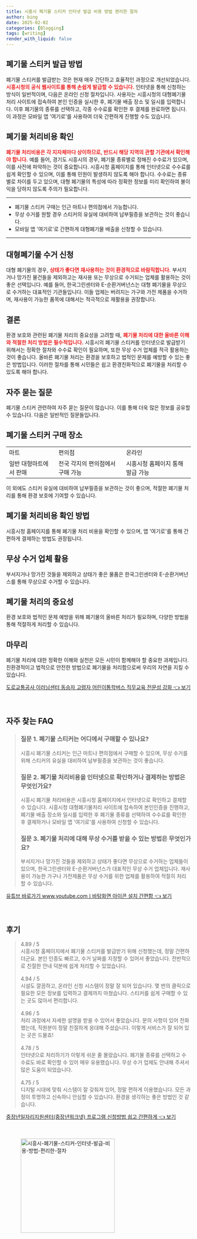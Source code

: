 ```yaml
---
title: 시흥시 폐기물 스티커 인터넷 발급 비용 방법 편리한 절차
author: bing
date: 2025-02-02
categories: [Blogging]
tags: [writing]
render_with_liquid: false
---
```



<h2 id='폐기물 스티커 발급 방법'>폐기물 스티커 발급 방법</h2>

<p>폐기물 스티커를 발급받는 것은 현재 매우 간단하고 효율적인 과정으로 개선되었습니다. <b><span style="color: #ee2323;">시흥시청의 공식 웹사이트를 통해 손쉽게 발급할 수 있습니다.</span></b> 인터넷을 통해 신청하는 방식이 일반적이며, 다음은 온라인 신청 절차입니다. 사용자는 시흥시청의 대형폐기물 처리 사이트에 접속하여 본인 인증을 실시한 후, 폐기물 배출 장소 및 일시를 입력합니다. 이후 폐기물의 종류를 선택하고, 각종 수수료를 확인한 후 결제를 완료하면 됩니다. 이 과정은 모바일 앱 '여기로'를 사용하여 더욱 간편하게 진행할 수도 있습니다. </p>

<h2 id='폐기물 처리비용 확인'>폐기물 처리비용 확인</h2>

<p><b><span style="color: #ee2323;">폐기물 처리비용은 각 지자체마다 상이하므로, 반드시 해당 지역의 관할 기관에서 확인해야 합니다.</span></b> 예를 들어, 경기도 시흥시의 경우, 폐기물 종류별로 정해진 수수료가 있으며, 이를 사전에 파악하는 것이 중요합니다. 시흥시청 홈페이지를 통해 인터넷으로 수수료를 쉽게 확인할 수 있으며, 이를 통해 민원이 발생하지 않도록 해야 합니다. 수수료는 종류별로 차이를 두고 있으며, 대형 폐기물의 특성에 따라 정확한 정보를 미리 확인하여 불이익을 당하지 않도록 주의가 필요합니다.</p>

<hr />

<ul>
    <li>폐기물 스티커 구매는 인근 마트나 편의점에서 가능합니다.</li>
    <li>무상 수거를 원할 경우 스티커의 유실에 대비하여 납부필증을 보관하는 것이 좋습니다.</li>
    <li>모바일 앱 '여기로'로 간편하게 대형폐기물 배출을 신청할 수 있습니다.</li>
</ul>

<hr />

<h2 id='대형폐기물 수거 신청'>대형폐기물 수거 신청</h2>

<p>대형 폐기물의 경우, <b><span style="color: #ee2323;">상태가 좋다면 재사용하는 것이 환경적으로 바람직합니다.</span></b> 부서지거나 망가진 물건들을 제외하고는 재사용 또는 무상으로 수거되는 업체를 활용하는 것이 좋은 선택입니다. 예를 들어, 한국그린센터와 E-순환거버넌스는 대형 폐기물을 무상으로 수거하는 대표적인 기관들입니다. 이들 업체는 버려지는 가구와 가전 제품을 수거하며, 재사용이 가능한 품목에 대해서는 적극적으로 재활용을 권장합니다.</p>

<h2 id='결론'>결론</h2>

<p>환경 보호와 관련된 폐기물 처리의 중요성을 고려할 때, <b><span style="color: #ee2323;">폐기물 처리에 대한 올바른 이해와 적절한 처리 방법은 필수적입니다.</span></b> 시흥시의 폐기물 스티커를 인터넷으로 발급받기 위해서는 정확한 절차와 수수료 확인이 필요하며, 또한 무상 수거 업체를 적극 활용하는 것이 좋습니다. 올바른 폐기물 처리는 환경을 보호하고 법적인 문제를 예방할 수 있는 좋은 방법입니다. 이러한 절차를 통해 시민들은 쉽고 환경친화적으로 폐기물을 처리할 수 있도록 해야 합니다.</p>

<h2 id='자주 묻는 질문'>자주 묻는 질문</h2>

<p>폐기물 스티커 관련하여 자주 묻는 질문이 많습니다. 이를 통해 더욱 많은 정보를 공유할 수 있습니다. 다음은 일반적인 질문들입니다.</p>

<h2 id='폐기물 스티커 구매 장소'>폐기물 스티커 구매 장소</h2>

<table>
    <tr>
        <td>마트</td>
        <td>편의점</td>
        <td>온라인</td>
    </tr>
    <tr>
        <td>일반 대형마트에서 판매</td>
        <td>전국 각지의 편의점에서 구매 가능</td>
        <td>시흥시청 홈페이지 통해 발급 가능</td>
    </tr>
</table>

<p>이 외에도 스티커 유실에 대비하여 납부필증을 보관하는 것이 좋으며, 적절한 폐기물 처리를 통해 환경 보호에 기여할 수 있습니다.</p>

<h2 id='폐기물 처리비용 확인 방법'>폐기물 처리비용 확인 방법</h2>

<p>시흥시청 홈페이지를 통해 폐기물 처리 비용을 확인할 수 있으며, 앱 '여기로'를 통해 간편하게 결제하는 방법도 권장됩니다.</p>

<h2 id='무상 수거 업체 활용'>무상 수거 업체 활용</h2>

<p>부서지거나 망가진 것들을 제외하고 상태가 좋은 물품은 한국그린센터와 E-순환거버넌스를 통해 무상으로 수거할 수 있습니다.</p>

<h2 id='폐기물 처리의 중요성'>폐기물 처리의 중요성</h2>

<p>환경 보호와 법적인 문제 예방을 위해 폐기물의 올바른 처리가 필요하며, 다양한 방법을 통해 적절하게 처리할 수 있습니다.</p>

<h2 id='마무리'>마무리</h2>

<p>폐기물 처리에 대한 정확한 이해와 실천은 모든 시민이 함께해야 할 중요한 과제입니다. 친환경적이고 법적으로 안전한 방법으로 폐기물을 처리함으로써 우리의 자연을 지킬 수 있습니다.</p>


<p><a class="click-button" title="도로교통공사 이러닝센터 동승자 고령자 어린이통학버스 직무교육 전문성 강화" href="https://yellowplanner.github.io/posts/%EB%8F%84%EB%A1%9C%EA%B5%90%ED%86%B5%EA%B3%B5%EC%82%AC-%EC%9D%B4%EB%9F%AC%EB%8B%9D%EC%84%BC%ED%84%B0-%EB%8F%99%EC%8A%B9%EC%9E%90-%EA%B3%A0%EB%A0%B9%EC%9E%90-%EC%96%B4%EB%A6%B0%EC%9D%B4%ED%86%B5%ED%95%99%EB%B2%84%EC%8A%A4-%EC%A7%81%EB%AC%B4%EA%B5%90%EC%9C%A1-%EC%A0%84%EB%AC%B8%EC%84%B1-%EA%B0%95%ED%99%94/" rel="dofollow">도로교통공사 이러닝센터 동승자 고령자 어린이통학버스 직무교육 전문성 강화 👈 보기</a></p><br>
<h2 id='자주_찾는_FAQ'>자주 찾는 FAQ</h2>
<div itemscope="" itemtype="https://schema.org/FAQPage"> 
<blockquote> 
<div itemscope="" itemprop="mainEntity" itemtype="https://schema.org/Question"> 
<h3 itemprop="name">질문 1. 폐기물 스티커는 어디에서 구매할 수 있나요?</h3> 
<div itemscope="" itemprop="acceptedAnswer" itemtype="https://schema.org/Answer"> 
<span itemprop="text"> 
<p>시흥시 폐기물 스티커는 인근 마트나 편의점에서 구매할 수 있으며, 무상 수거를 위해 스티커의 유실을 대비하여 납부필증을 보관하는 것이 좋습니다.</p> 
</span> 
</div> 
</div> 

<div itemscope="" itemprop="mainEntity" itemtype="https://schema.org/Question"> 
<h3 itemprop="name">질문 2. 폐기물 처리비용을 인터넷으로 확인하거나 결제하는 방법은 무엇인가요?</h3> 
<div itemscope="" itemprop="acceptedAnswer" itemtype="https://schema.org/Answer"> 
<span itemprop="text"> 
<p>시흥시 폐기물 처리비용은 시흥시청 홈페이지에서 인터넷으로 확인하고 결제할 수 있습니다. 시흥시청 대형폐기물처리 사이트에 접속하여 본인인증을 진행하고, 폐기물 배출 장소와 일시를 입력한 후 폐기물 종류를 선택하여 수수료를 확인한 후 결제하거나 모바일 앱 '여기로'를 사용하여 신청할 수 있습니다.</p> 
</span> 
</div> 
</div> 

<div itemscope="" itemprop="mainEntity" itemtype="https://schema.org/Question"> 
<h3 itemprop="name">질문 3. 폐기물 처리에 대해 무상 수거를 받을 수 있는 방법은 무엇인가요?</h3> 
<div itemscope="" itemprop="acceptedAnswer" itemtype="https://schema.org/Answer"> 
<span itemprop="text"> 
<p>부서지거나 망가진 것들을 제외하고 상태가 좋다면 무상으로 수거하는 업체들이 있으며, 한국그린센터와 E-순환거버넌스가 대표적인 무상 수거 업체입니다. 재사용이 가능한 가구나 가전제품은 무상 수거를 위한 업체를 활용하여 적절히 처리할 수 있습니다.</p> 
</span> 
</div> 
</div> 
</blockquote> 
</div>
<p><a class="click-button" title="유튜브 바로가기 www.youtube.comㅣ바탕화면 아이콘 설치 간편함" href="https://yellowplanner.github.io/posts/%EC%9C%A0%ED%8A%9C%EB%B8%8C-%EB%B0%94%EB%A1%9C%EA%B0%80%EA%B8%B0-www.youtube.com%E3%85%A3%EB%B0%94%ED%83%95%ED%99%94%EB%A9%B4-%EC%95%84%EC%9D%B4%EC%BD%98-%EC%84%A4%EC%B9%98-%EA%B0%84%ED%8E%B8%ED%95%A8/" rel="dofollow">유튜브 바로가기 www.youtube.comㅣ바탕화면 아이콘 설치 간편함 👈 보기</a></p><br>
<h2 id='후기'>후기</h2>
<div itemscope itemtype="https://schema.org/Product">
  <blockquote>
  <div itemprop="review" itemscope itemtype="https://schema.org/Review">
      <div itemprop="reviewRating" itemscope itemtype="https://schema.org/Rating"> <span itemprop="ratingValue">4.89</span> / <span itemprop="bestRating">5</span> </div>
      <span itemprop="reviewBody">시흥시청 홈페이지에서 폐기물 스티커를 발급받기 위해 신청했는데, 정말 간편하더군요. 본인 인증도 빠르고, 수거 날짜를 지정할 수 있어서 좋았습니다. 전반적으로 친절한 안내 덕분에 쉽게 처리할 수 있었습니다.</span>
  </div>
  <br>
  <div itemprop="review" itemscope itemtype="https://schema.org/Review">
      <div itemprop="reviewRating" itemscope itemtype="https://schema.org/Rating"> <span itemprop="ratingValue">4.94</span> / <span itemprop="bestRating">5</span> </div>
      <span itemprop="reviewBody">시설도 깔끔하고, 온라인 신청 시스템이 정말 잘 되어 있습니다. 몇 번의 클릭으로 필요한 모든 정보를 입력하고 결제까지 마쳤습니다. 스티커를 쉽게 구매할 수 있는 곳도 많아서 편리합니다.</span>
  </div>
  <br>
  <div itemprop="review" itemscope itemtype="https://schema.org/Review">
      <div itemprop="reviewRating" itemscope itemtype="https://schema.org/Rating"> <span itemprop="ratingValue">4.96</span> / <span itemprop="bestRating">5</span> </div>
      <span itemprop="reviewBody">처리 과정에서 자세한 설명을 받을 수 있어서 좋았습니다. 문의 사항이 있어 전화했는데, 직원분이 정말 친절하게 응대해 주셨습니다. 이렇게 서비스가 잘 되어 있는 곳은 드물죠!</span>
  </div>
  <br>
  <div itemprop="review" itemscope itemtype="https://schema.org/Review">
      <div itemprop="reviewRating" itemscope itemtype="https://schema.org/Rating"> <span itemprop="ratingValue">4.78</span> / <span itemprop="bestRating">5</span> </div>
      <span itemprop="reviewBody">인터넷으로 처리하기가 이렇게 쉬운 줄 몰랐습니다. 폐기물 종류를 선택하고 수수료도 바로 확인할 수 있어 매우 유용했습니다. 무상 수거 업체도 안내해 주셔서 많은 도움이 되었습니다.</span>
  </div>
  <br>
  <div itemprop="review" itemscope itemtype="https://schema.org/Review">
      <div itemprop="reviewRating" itemscope itemtype="https://schema.org/Rating"> <span itemprop="ratingValue">4.75</span> / <span itemprop="bestRating">5</span> </div>
      <span itemprop="reviewBody">디지털 시대에 맞춰 시스템이 잘 갖춰져 있어, 정말 편하게 이용했습니다. 모든 과정이 투명하고 신속하니 안심할 수 있습니다. 환경을 생각하는 좋은 방법인 것 같습니다.</span>
  </div>
  </blockquote>
</div>
<p><a class="click-button" title="중장년일자리지원센터(중장년워크넷) 프로그램 신청방법 쉽고 간편하게" href="https://yellowplanner.github.io/posts/%EC%A4%91%EC%9E%A5%EB%85%84%EC%9D%BC%EC%9E%90%EB%A6%AC%EC%A7%80%EC%9B%90%EC%84%BC%ED%84%B0(%EC%A4%91%EC%9E%A5%EB%85%84%EC%9B%8C%ED%81%AC%EB%84%B7)-%ED%94%84%EB%A1%9C%EA%B7%B8%EB%9E%A8-%EC%8B%A0%EC%B2%AD%EB%B0%A9%EB%B2%95-%EC%89%BD%EA%B3%A0-%EA%B0%84%ED%8E%B8%ED%95%98%EA%B2%8C/" rel="dofollow">중장년일자리지원센터(중장년워크넷) 프로그램 신청방법 쉽고 간편하게 👈 보기</a></p><br>
<figure class="image"><img src="https://yellowplanner.github.io/assets/img/thumbnail/시흥시-폐기물-스티커-인터넷-발급-비용-방법-편리한-절차.webp" alt="시흥시-폐기물-스티커-인터넷-발급-비용-방법-편리한-절차" width="256" height="256"></figure>